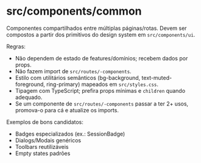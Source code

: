 # src/components/common

Componentes compartilhados entre múltiplas páginas/rotas. Devem ser compostos a partir dos primitivos do design system em `src/components/ui`.

Regras:

- Não dependem de estado de features/domínios; recebem dados por props.
- Não fazem import de `src/routes/-components`.
- Estilo com utilitários semânticos (bg-background, text-muted-foreground, ring-primary) mapeados em `src/styles.css`.
- Tipagem com TypeScript; prefira props mínimas e `children` quando adequado.
- Se um componente de `src/routes/-components` passar a ter 2+ usos, promova-o para cá e atualize os imports.

Exemplos de bons candidatos:

- Badges especializados (ex.: SessionBadge)
- Dialogs/Modais genéricos
- Toolbars reutilizáveis
- Empty states padrões
